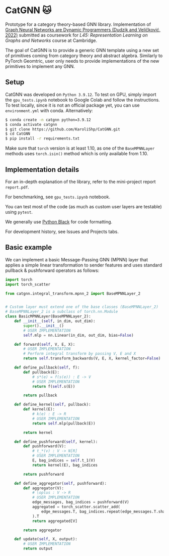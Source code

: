 # CatGNN 🐱

Prototype for a category theory-based GNN library. Implementation of [Graph Neural Networks are Dynamic Programmers (Dudzik and Veličković, 2022)](https://arxiv.org/abs/2203.15544) submitted as coursework for *L45: Representation Learning on Graphs and Networks* course at Cambridge.

The goal of CatGNN is to provide a generic GNN template using a new set of primitives coming from category theory and abstract algebra. Similarly to PyTorch Geomtric, user only needs to provide implementations of the new primitives to implement any GNN.

## Setup

CatGNN was developed on `Python 3.9.12`. To test on GPU, simply import the `gpu_tests.ipynb` notebook to Google Colab and follow the instructions. To test locally, since it is not an official package yet, you can use `environment.yml` with conda. Alternatively:

```bash
$ conda create -n catgnn python=3.9.12
$ conda activate catgnn
$ git clone https://github.com/KaroliShp/CatGNN.git
$ cd CatGNN
$ pip install -r requirements.txt
```

Make sure that `torch` version is at least 1.10, as one of the `BaseMPNNLayer` methods uses `torch.isin()` method which is only available from 1.10.

## Implementation details

For an in-depth explanation of the library, refer to the mini-project report `report.pdf`. 

For benchmarking, see `gpu_tests.ipynb` notebook.

You can test most of the code (as much as custom user layers are testable) using `pytest`.

We generally use [Python Black](https://github.com/psf/black) for code formatting.

For development history, see Issues and Projects tabs.

## Basic example

We can implement a basic Message-Passing GNN (MPNN) layer that applies a simple linear transformation to sender features and uses standard pullback & pushforward operators as follows:

```python
import torch
import torch_scatter

from catgnn.integral_transform.mpnn_2 import BaseMPNNLayer_2


# Custom layer must extend one of the base classes (BaseMPNNLayer_2)
# BaseMPNNLayer_2 is a subclass of torch.nn.Module
class BasicMPNNLayer(BaseMPNNLayer_2):
    def __init__(self, in_dim, out_dim):
        super().__init__()
        # USER IMPLEMENTATION
        self.mlp = nn.Linear(in_dim, out_dim, bias=False)

    def forward(self, V, E, X):
        # USER IMPLEMENTATION
        # Perform integral transform by passing V, E and X
        return self.transform_backwards(V, E, X, kernel_factor=False)

    def define_pullback(self, f):
        def pullback(E):
            # s*(e) = f(s(e)) : E -> V
            # USER IMPLEMENTATION
            return f(self.s(E))

        return pullback

    def define_kernel(self, pullback):
        def kernel(E):
            # k(e) : E -> R
            # USER IMPLEMENTATION
            return self.mlp(pullback(E))

        return kernel

    def define_pushforward(self, kernel):
        def pushforward(V):
            # t_*(v) : V -> N[R]
            # USER IMPLEMENTATION
            E, bag_indices = self.t_1(V)
            return kernel(E), bag_indices

        return pushforward

    def define_aggregator(self, pushforward):
        def aggregator(V):
            # \oplus : V -> R
            # USER IMPLEMENTATION
            edge_messages, bag_indices = pushforward(V)
            aggregated = torch_scatter.scatter_add(
                edge_messages.T, bag_indices.repeat(edge_messages.T.shape[0], 1)
            ).T
            return aggregated[V]

        return aggregator

    def update(self, X, output):
        # USER IMPLEMENTATION
        return output
```